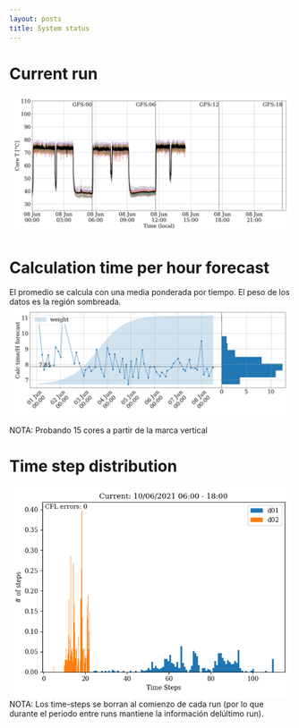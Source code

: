 ```yaml
---
layout: posts
title: System status
---
```


# Current run
<img class="post__img cores" src="/assets/images/temp.png">


# Calculation time per hour forecast
El promedio se calcula con una media ponderada por tiempo. El peso de los datos es la región sombreada. 
<img class="post__img cores" src="/assets/images/time_run.png">

NOTA: Probando 15 cores a partir de la marca vertical


# Time step distribution
<img class="post__img cores" src="/assets/images/times.png">
NOTA: Los time-steps se borran al comienzo de cada run (por lo que durante el periodo entre runs mantiene la información delúltimo run).
